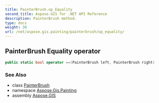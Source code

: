```yaml
---
title: PainterBrush.op_Equality
second_title: Aspose.GIS for .NET API Reference
description: PainterBrush method. 
type: docs
weight: 30
url: /net/aspose.gis.painting/painterbrush/op_equality/
---
```

## PainterBrush Equality operator

```csharp
public static bool operator ==(PainterBrush left, PainterBrush right)
```

### See Also

* class [PainterBrush](../)
* namespace [Aspose.Gis.Painting](../../painterbrush/)
* assembly [Aspose.GIS](../../../)


